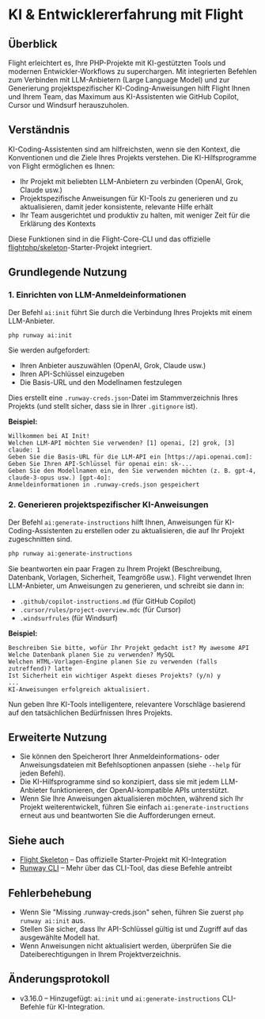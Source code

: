 # KI & Entwicklererfahrung mit Flight

## Überblick

Flight erleichtert es, Ihre PHP-Projekte mit KI-gestützten Tools und modernen Entwickler-Workflows zu superchargen. Mit integrierten Befehlen zum Verbinden mit LLM-Anbietern (Large Language Model) und zur Generierung projektspezifischer KI-Coding-Anweisungen hilft Flight Ihnen und Ihrem Team, das Maximum aus KI-Assistenten wie GitHub Copilot, Cursor und Windsurf herauszuholen.

## Verständnis

KI-Coding-Assistenten sind am hilfreichsten, wenn sie den Kontext, die Konventionen und die Ziele Ihres Projekts verstehen. Die KI-Hilfsprogramme von Flight ermöglichen es Ihnen:
- Ihr Projekt mit beliebten LLM-Anbietern zu verbinden (OpenAI, Grok, Claude usw.)
- Projektspezifische Anweisungen für KI-Tools zu generieren und zu aktualisieren, damit jeder konsistente, relevante Hilfe erhält
- Ihr Team ausgerichtet und produktiv zu halten, mit weniger Zeit für die Erklärung des Kontexts

Diese Funktionen sind in die Flight-Core-CLI und das offizielle [flightphp/skeleton](https://github.com/flightphp/skeleton)-Starter-Projekt integriert.

## Grundlegende Nutzung

### 1. Einrichten von LLM-Anmeldeinformationen

Der Befehl `ai:init` führt Sie durch die Verbindung Ihres Projekts mit einem LLM-Anbieter.

```bash
php runway ai:init
```

Sie werden aufgefordert:
- Ihren Anbieter auszuwählen (OpenAI, Grok, Claude usw.)
- Ihren API-Schlüssel einzugeben
- Die Basis-URL und den Modellnamen festzulegen

Dies erstellt eine `.runway-creds.json`-Datei im Stammverzeichnis Ihres Projekts (und stellt sicher, dass sie in Ihrer `.gitignore` ist).

**Beispiel:**
```
Willkommen bei AI Init!
Welchen LLM-API möchten Sie verwenden? [1] openai, [2] grok, [3] claude: 1
Geben Sie die Basis-URL für die LLM-API ein [https://api.openai.com]:
Geben Sie Ihren API-Schlüssel für openai ein: sk-...
Geben Sie den Modellnamen ein, den Sie verwenden möchten (z. B. gpt-4, claude-3-opus usw.) [gpt-4o]:
Anmeldeinformationen in .runway-creds.json gespeichert
```

### 2. Generieren projektspezifischer KI-Anweisungen

Der Befehl `ai:generate-instructions` hilft Ihnen, Anweisungen für KI-Coding-Assistenten zu erstellen oder zu aktualisieren, die auf Ihr Projekt zugeschnitten sind.

```bash
php runway ai:generate-instructions
```

Sie beantworten ein paar Fragen zu Ihrem Projekt (Beschreibung, Datenbank, Vorlagen, Sicherheit, Teamgröße usw.). Flight verwendet Ihren LLM-Anbieter, um Anweisungen zu generieren, und schreibt sie dann in:
- `.github/copilot-instructions.md` (für GitHub Copilot)
- `.cursor/rules/project-overview.mdc` (für Cursor)
- `.windsurfrules` (für Windsurf)

**Beispiel:**
```
Beschreiben Sie bitte, wofür Ihr Projekt gedacht ist? My awesome API
Welche Datenbank planen Sie zu verwenden? MySQL
Welchen HTML-Vorlagen-Engine planen Sie zu verwenden (falls zutreffend)? latte
Ist Sicherheit ein wichtiger Aspekt dieses Projekts? (y/n) y
...
KI-Anweisungen erfolgreich aktualisiert.
```

Nun geben Ihre KI-Tools intelligentere, relevantere Vorschläge basierend auf den tatsächlichen Bedürfnissen Ihres Projekts.

## Erweiterte Nutzung

- Sie können den Speicherort Ihrer Anmeldeinformations- oder Anweisungsdateien mit Befehlsoptionen anpassen (siehe `--help` für jeden Befehl).
- Die KI-Hilfsprogramme sind so konzipiert, dass sie mit jedem LLM-Anbieter funktionieren, der OpenAI-kompatible APIs unterstützt.
- Wenn Sie Ihre Anweisungen aktualisieren möchten, während sich Ihr Projekt weiterentwickelt, führen Sie einfach `ai:generate-instructions` erneut aus und beantworten Sie die Aufforderungen erneut.

## Siehe auch

- [Flight Skeleton](https://github.com/flightphp/skeleton) – Das offizielle Starter-Projekt mit KI-Integration
- [Runway CLI](/awesome-plugins/runway) – Mehr über das CLI-Tool, das diese Befehle antreibt

## Fehlerbehebung

- Wenn Sie "Missing .runway-creds.json" sehen, führen Sie zuerst `php runway ai:init` aus.
- Stellen Sie sicher, dass Ihr API-Schlüssel gültig ist und Zugriff auf das ausgewählte Modell hat.
- Wenn Anweisungen nicht aktualisiert werden, überprüfen Sie die Dateiberechtigungen in Ihrem Projektverzeichnis.

## Änderungsprotokoll

- v3.16.0 – Hinzugefügt: `ai:init` und `ai:generate-instructions` CLI-Befehle für KI-Integration.